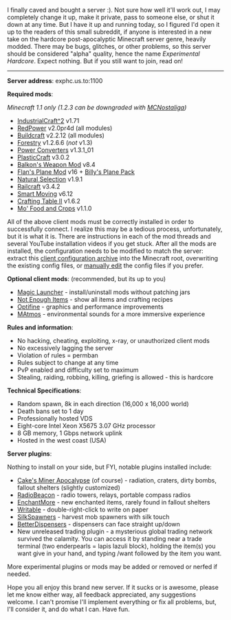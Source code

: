 I finally caved and bought a server :). Not sure how well it'll work out, I may completely change it up,
make it private, pass to someone else, or shut it down at any time. But I have it up and running today, so I figured I'd open
it up to the readers of this small subreddit, if anyone is interested in a new take on the hardcore
post-apocalyptic Minecraft server genre, heavily modded. There may be bugs, glitches, or other problems, so this
server should be considered "alpha" quality, hence the name *Experimental Hardcore*. Expect nothing. But
if you still want to join, read on!

----

**Server address**: exphc.us.to:1100

**Required mods**:

*Minecraft 1.1 only (1.2.3 can be downgraded with [MCNostaliga](http://www.minecraftforum.net/topic/800346-tool-mcnostalgia-210-now-works-with-123/))*

* [IndustrialCraft^2](http://wiki.industrial-craft.net/index.php?title=Download#IndustrialCraft.C2.B2) v1.71
* [RedPower](http://www.eloraam.com/?page_id=130) v2.0pr4d (all modules)
* [Buildcraft](http://www.mod-buildcraft.com/download/buildcraft-for-minecraft-1-0-0/) v2.2.12 (all modules)
* [Forestry](http://forestry.sengir.net/wiki/index.php?n=Main.Downloads#Deprecated) v1.2.6.6 (*not* v1.3)
* [Power Converters](http://www.minecraftforum.net/topic/119361-110-tehkrushs-mods-all-mods-updated-and-plasticcraft-smp/#power) v1.3.1_01 
* [PlasticCraft](http://www.minecraftforum.net/topic/119361-110-tehkrushs-mods-all-mods-updated-and-plasticcraft-smp/#plastic) v3.0.2
* [Balkon's Weapon Mod](http://www.minecraftforum.net/topic/211517-11-balkons-weaponmod-v84-multiplayer/) v8.4
* [Flan's Plane Mod](http://www.minecraftforum.net/topic/182918-11smp-flans-mods-planes-ww2-guns-vehicles-playerapi-moods-mputils-teams/) v16 + [Billy's Plane Pack](http://www.minecraftforum.net/topic/859479-110-billys-plane-pack-for-flans-planessmp/) 
* [Natural Selection](http://www.minecraftforum.net/topic/950329-110smpforgenatural-selection-a-minecraft-survival-accession-v21/) v1.9.1
* [Railcraft](http://www.minecraftforum.net/topic/701990-110-railcraft-341-forge-smp/) v3.4.2
* [Smart Moving](http://www.minecraftforum.net/topic/361430-11smp-smart-moving/) v6.12
* [Crafting Table II](http://www.minecraftforum.net/topic/856538-11-crafting-table-ii-v162-310112/) v1.6.2
* [Mo' Food and Crops](http://www.minecraftforum.net/topic/781133-11smpmo-foods-and-crops/) v1.1.0

All of the above client mods must be correctly installed in order to successfully connect. I realize this may be a 
tedious process, unfortunately, but it is what it is. There are instructions in each of the mod threads
and several YouTube installation videos if you get stuck.
After all the mods are installed, the configuration needs to be modified to match the server:
extract this 
[client configuration archive](http://dl.dropbox.com/u/57628348/exphc/client-config.zip) 
into the Minecraft root, overwriting the existing config files, or 
[manually edit](https://github.com/mushroomhostage/exphc/tree/master/client-config) the config files if you prefer.

**Optional client mods**: (recommended, but its up to you)

* [Magic Launcher](http://www.minecraftforum.net/topic/939149-launcher-magic-launcher-097-mods-options-news/) - install/uninstall mods without patching jars
* [Not Enough Items](http://www.minecraftforum.net/topic/909223-110181-smp-chickenbones-mods/) - show all items and crafting recipes 
* [Optifine](http://www.minecraftforum.net/topic/249637-11-optifine-hd-d6-fps-boost-hd-textures-aa-af/) - graphics and performance improvements
* [MAtmos](http://www.minecraftforum.net/topic/379925-110-matmos-r10-environmental-sound-atmosphere-simulator/) - environmental sounds for a more immersive experience

**Rules and information**:

* No hacking, cheating, exploiting, x-ray, or unauthorized client mods
* No excessively lagging the server
* Violation of rules = permban
* Rules subject to change at any time
* PvP enabled and difficulty set to maximum 
* Stealing, raiding, robbing, killing, griefing is allowed - this is hardcore

**Technical Specifications**:

* Random spawn, 8k in each direction (16,000 x 16,000 world)
* Death bans set to 1 day
* Professionally hosted VDS
* Eight-core Intel Xeon X5675 3.07 GHz processor
* 8 GB memory, 1 Gbps network uplink
* Hosted in the west coast (USA)

**Server plugins**:

Nothing to install on your side, but FYI, notable plugins installed include:

* [Cake's Miner Apocalypse](http://dev.bukkit.org/server-mods/cakes-miner-apocalypse/) (of course) - radiation, craters, dirty bombs, fallout shelters (slightly customized)
* [RadioBeacon](http://dev.bukkit.org/server-mods/radiobeacon/) - radio towers, relays, portable compass radios
* [EnchantMore](http://dev.bukkit.org/server-mods/enchantmore/) - new enchanted items, rarely found in fallout shelters
* [Writable](http://dev.bukkit.org/server-mods/writable/) - double-right-click to write on paper
* [SilkSpawners](http://dev.bukkit.org/server-mods/silkspawners/) - harvest mob spawners with silk touch
* [BetterDispensers](http://dev.bukkit.org/server-mods/betterdispensers/) - dispensers can face straight up/down
* New unreleased trading plugin - a mysterious global trading network survived the calamity. You can access it by standing near a trade terminal (two enderpearls = lapis lazuli block), holding the item(s) you want give in your hand, and typing /want followed by the item you want.

More experimental plugins or mods may be added or removed or nerfed if needed.

Hope you all enjoy this brand new server. If it sucks or is awesome, please let me know either way, all feedback
appreciated, any suggestions welcome. I can't promise I'll implement everything or fix all problems,
but, I'll consider it, and do what I can. Have fun.

